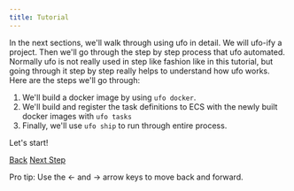 ```yaml
---
title: Tutorial
---
```


In the next sections, we'll walk through using ufo in detail. We will ufo-ify a project. Then we'll go through the step by step process that ufo automated.  Normally ufo is not really used in step like fashion like in this tutorial, but going through it step by step really helps to understand how ufo works.  Here are the steps we'll go through:

1. We'll build a docker image by using `ufo docker`.
2. We'll build and register the task definitions to ECS with the newly built docker images with `ufo tasks`
3. Finally, we'll use `ufo ship` to run through entire process.

Let's start!

<a id="prev" class="btn btn-basic" href="{% link _docs/structure.md %}">Back</a>
<a id="next" class="btn btn-primary" href="{% link _docs/tutorial-ufo-init.md %}">Next Step</a>
<p class="keyboard-tip">Pro tip: Use the <- and -> arrow keys to move back and forward.</p>
